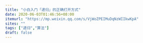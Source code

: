 ```yaml
---
title: "小白入门「递归」的正确打开方式"
date: 2020-06-03T01:46:56+08:00
itemurl: "https://mp.weixin.qq.com/s/VjWoZPEIMuDqNzWIIkwKpA"
sites: ""
tags: ["递归","算法"]
draft: false
---
```


